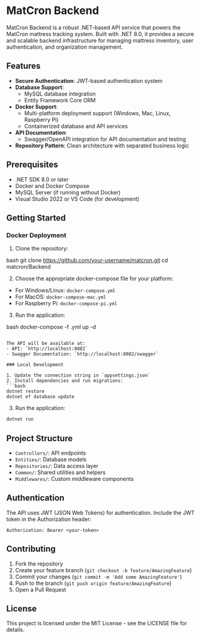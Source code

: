 # MatCron Backend

MatCron Backend is a robust .NET-based API service that powers the MatCron mattress tracking system. Built with .NET 8.0, it provides a secure and scalable backend infrastructure for managing mattress inventory, user authentication, and organization management.

## Features

- **Secure Authentication**: JWT-based authentication system
- **Database Support**: 
  - MySQL database integration
  - Entity Framework Core ORM
- **Docker Support**: 
  - Multi-platform deployment support (Windows, Mac, Linux, Raspberry Pi)
  - Containerized database and API services
- **API Documentation**: 
  - Swagger/OpenAPI integration for API documentation and testing
- **Repository Pattern**: Clean architecture with separated business logic

## Prerequisites

- .NET SDK 8.0 or later
- Docker and Docker Compose
- MySQL Server (if running without Docker)
- Visual Studio 2022 or VS Code (for development)

## Getting Started

### Docker Deployment

1. Clone the repository:

bash
git clone https://github.com/your-username/matcron.git
cd matcron/Backend

2. Choose the appropriate docker-compose file for your platform:

- For Windows/Linux: `docker-compose.yml`
- For MacOS: `docker-compose-mac.yml`
- For Raspberry Pi: `docker-compose-pi.yml`

3. Run the application:

bash
docker-compose -f <chosen-compose-file>.yml up -d
```

The API will be available at:
- API: `http://localhost:8082`
- Swagger Documentation: `http://localhost:8082/swagger`

### Local Development

1. Update the connection string in `appsettings.json`
2. Install dependencies and run migrations:
```bash
dotnet restore
dotnet ef database update
```

3. Run the application:
```bash
dotnet run
```

## Project Structure

- `Controllers/`: API endpoints
- `Entities/`: Database models
- `Repositories/`: Data access layer
- `Common/`: Shared utilities and helpers
- `Middlewares/`: Custom middleware components

## Authentication

The API uses JWT (JSON Web Tokens) for authentication. Include the JWT token in the Authorization header:
```
Authorization: Bearer <your-token>
```

## Contributing

1. Fork the repository
2. Create your feature branch (`git checkout -b feature/AmazingFeature`)
3. Commit your changes (`git commit -m 'Add some AmazingFeature'`)
4. Push to the branch (`git push origin feature/AmazingFeature`)
5. Open a Pull Request

## License

This project is licensed under the MIT License - see the LICENSE file for details.
